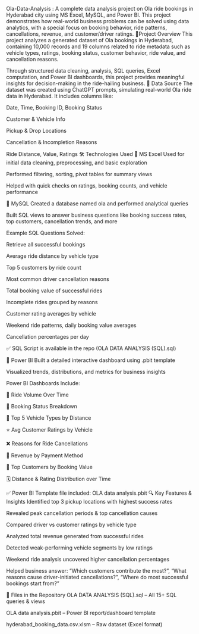Ola-Data-Analysis :
A complete data analysis project on Ola ride bookings in Hyderabad city using MS Excel, MySQL, and Power BI. This project demonstrates how real-world business problems can be solved using data analytics, with a special focus on booking behavior, ride patterns, cancellations, revenue, and customer/driver ratings.
📝Project Overview
This project analyzes a generated dataset of Ola bookings in Hyderabad, containing 10,000 records and 19 columns related to ride metadata such as vehicle types, ratings, booking status, customer behavior, ride value, and cancellation reasons.

Through structured data cleaning, analysis, SQL queries, Excel computation, and Power BI dashboards, this project provides meaningful insights for decision-making in the ride-hailing business.
📂 Data Source
The dataset was created using ChatGPT prompts, simulating real-world Ola ride data in Hyderabad. It includes columns like:

Date, Time, Booking ID, Booking Status

Customer & Vehicle Info

Pickup & Drop Locations

Cancellation & Incompletion Reasons

Ride Distance, Value, Ratings
🛠️ Technologies Used
📌 MS Excel
Used for initial data cleaning, preprocessing, and basic exploration

Performed filtering, sorting, pivot tables for summary views

Helped with quick checks on ratings, booking counts, and vehicle performance

📌 MySQL
Created a database named ola and performed analytical queries

Built SQL views to answer business questions like booking success rates, top customers, cancellation trends, and more

Example SQL Questions Solved:

Retrieve all successful bookings

Average ride distance by vehicle type

Top 5 customers by ride count

Most common driver cancellation reasons

Total booking value of successful rides

Incomplete rides grouped by reasons

Customer rating averages by vehicle

Weekend ride patterns, daily booking value averages

Cancellation percentages per day

✅ SQL Script is available in the repo (OLA DATA ANALYSIS (SQL).sql)

📌 Power BI
Built a detailed interactive dashboard using .pbit template

Visualized trends, distributions, and metrics for business insights

Power BI Dashboards Include:

📅 Ride Volume Over Time

📌 Booking Status Breakdown

🚗 Top 5 Vehicle Types by Distance

⭐ Avg Customer Ratings by Vehicle

❌ Reasons for Ride Cancellations

💸 Revenue by Payment Method

👥 Top Customers by Booking Value

🗓️ Distance & Rating Distribution over Time

✅ Power BI Template file included: OLA data analysis.pbit
🔍 Key Features & Insights
Identified top 3 pickup locations with highest success rates

Revealed peak cancellation periods & top cancellation causes

Compared driver vs customer ratings by vehicle type

Analyzed total revenue generated from successful rides

Detected weak-performing vehicle segments by low ratings

Weekend ride analysis uncovered higher cancellation percentages

Helped business answer:
“Which customers contribute the most?”,
“What reasons cause driver-initiated cancellations?”,
“Where do most successful bookings start from?”

📁 Files in the Repository
OLA DATA ANALYSIS (SQL).sql – All 15+ SQL queries & views

OLA data analysis.pbit – Power BI report/dashboard template

hyderabad_booking_data.csv.xlsm – Raw dataset (Excel format)
